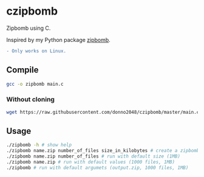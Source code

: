 # czipbomb

Zipbomb using C.

Inspired by my Python package [zipbomb](https://github.com/donno2048/zipbomb).

```diff
- Only works on Linux.
```

## Compile

```sh
gcc -o zipbomb main.c
```

### Without cloning

```sh
wget https://raw.githubusercontent.com/donno2048/czipbomb/master/main.c -O- | gcc -xc - -o zipbomb
```

## Usage

```sh
./zipbomb -h # show help
./zipbomb name.zip number_of_files size_in_kilobytes # create a zipbomb
./zipbomb name.zip number_of_files # run with default size (1MB)
./zipbomb name.zip # run with default values (1000 files, 1MB)
./zipbomb # run with default argumets (output.zip, 1000 files, 1MB)
```
